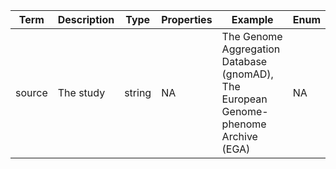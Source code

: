 |Term | Description | Type | Properties | Example | Enum|
| ---| ---| ---| ---| ---| --- |
| source | The study | string | NA | The Genome Aggregation Database (gnomAD), The European Genome-phenome Archive (EGA) | NA|

